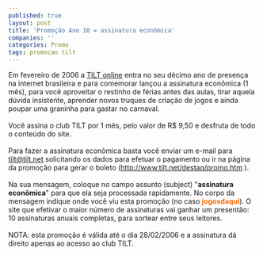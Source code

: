 ```yaml
---
published: true
layout: post
title: 'Promoção Ano 10 = assinatura econômica'
companies: ''
categories: Promo
tags: promocao tilt
---
```


Em fevereiro de 2006 a <a href="../../../index.php?p=cl&amp;t=19&amp;idu=29">TILT online</a>
 entra no seu d&eacute;cimo ano de presen&ccedil;a na internet brasileira e para comemorar lan&ccedil;ou a assinatura econ&ocirc;mica (1 m&ecirc;s), para voc&ecirc; aproveitar o restinho de f&eacute;rias antes das aulas, tirar aquela d&uacute;vida insistente, aprender novos truques de cria&ccedil;&atilde;o de jogos e ainda poupar uma graninha para gastar no carnaval.<br /><br />  Voc&ecirc; assina o club TILT por 1 m&ecirc;s, pelo valor de R$ 9,50 e desfruta de todo o conte&uacute;do do site.<br /><br />  Para fazer a assinatura econ&ocirc;mica basta voc&ecirc; enviar um e-mail para <a href="mailto:tilt@tilt.net?subject=assinatura%20econ%F4mica&amp;body=Eu%20vi%20a%20promo%E7%E3o%20no%20site%20www.jogosdaqui.com.br">tilt@tilt.net</a>
 solicitando os dados para efetuar o pagamento ou ir na p&aacute;gina da promo&ccedil;&atilde;o para gerar o boleto (<a href="http://www.tilt.net/destaq/promo.htm">http://www.tilt.net/destaq/promo.htm</a>
).<br /><br /> Na sua mensagem, coloque no campo assunto (subject) &quot;<span style="font-weight: bold;">assinatura econ&ocirc;mica</span>&quot; para que ela seja processada rapidamente. No corpo da mensagem indique onde voc&ecirc; viu esta promo&ccedil;&atilde;o (no caso <span style="font-weight: bold; color: rgb(255, 102, 0);">jogosdaqui</span>). O site que efetivar o maior n&uacute;mero de assinaturas vai ganhar um present&atilde;o: 10 assinaturas anuais completas, para sortear entre seus leitores.<br /><br />  NOTA: esta promo&ccedil;&atilde;o &eacute; v&aacute;lida at&eacute; o dia 28/02/2006 e a assinatura d&aacute; direito apenas ao acesso ao club TILT.


